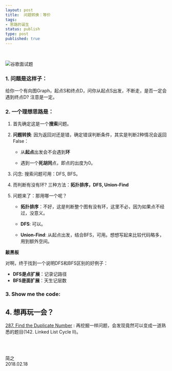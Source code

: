 ```yaml
--- 
layout: post
title:  问题转换：等价
tags:
- 思路的诞生
status: publish
type: post
published: true
---
```


<br>


	
![谷歌面试题](https://i.imgur.com/W9znpVm.jpg)
	
### 1. 问题是这样子：
	
给你一个有向图Graph，起点S和终点D，问你从起点S出发，不断走，是否一定会遇到终点D? 注意是一定。
	
### 2. 一个理想思路是：
	
1. 首先确定这是一个**搜索**问题。
	
2. **问题转换**: 因为返回对还是错，确定错误判断条件，其实是判断2种情况会返回False：
	
	- 从**起点**出发会不会遇到**环**
	
	- 遇到一个**死胡同**点，即点的出度为0。
	
3. 闪念: 搜索问题可用：DFS, BFS。
	
4. 而判断有没有环? 三种方法：**拓扑排序，DFS, Union-Find**
	
5. 问题来了：那用哪一个呢？
		
	- **拓扑排序**：不好，这是判断整个图有没有环，这里不必，因为如果点不经过，没意义。
		
	- **DFS**: 可以。
		
	- **Union-Find**: 从起点出发，结合BFS，可用。想想写起来比较代码略多，用到额外空间。
	
**敲黑板**
	
对啊，终于找到一个说明DFS和BFS区别的好例子：
	
* **DFS是点扩展**：记录记路径	
* **BFS是面扩展**：天生记层数
	
### 3. Show me the code:
	
<script src="https://gist.github.com/WillWang-X/79010b76d3ec06e975ea939f0a2ec398.js"></script>
	
## 4. 想再玩一会？
	
[287. Find the Duplicate Number](https://leetcode.com/problems/find-the-duplicate-number/description/) : 再挖掘一样问题，会发现竟然可以变成一道熟悉的题目(142. Linked List Cycle II)。

<br>
<br>

简之           
2018.02.18
